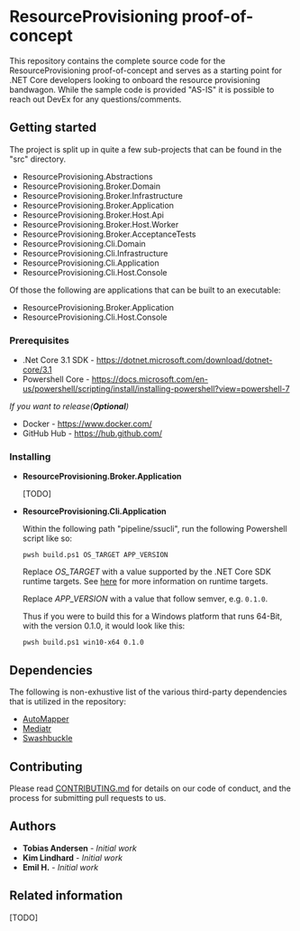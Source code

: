 ﻿ResourceProvisioning proof-of-concept
======================================

This repository contains the complete source code for the ResourceProvisioning proof-of-concept and serves as a starting point for .NET Core developers looking to onboard the resource provisioning bandwagon. While the sample code is provided "AS-IS" it is possible to reach out DevEx for any questions/comments.

## Getting started

The project is split up in quite a few sub-projects that can be found in the "src" directory.

* ResourceProvisioning.Abstractions
* ResourceProvisioning.Broker.Domain
* ResourceProvisioning.Broker.Infrastructure
* ResourceProvisioning.Broker.Application
* ResourceProvisioning.Broker.Host.Api
* ResourceProvisioning.Broker.Host.Worker
* ResourceProvisioning.Broker.AcceptanceTests
* ResourceProvisioning.Cli.Domain
* ResourceProvisioning.Cli.Infrastructure
* ResourceProvisioning.Cli.Application
* ResourceProvisioning.Cli.Host.Console

Of those the following are applications that can be built to an executable:

* ResourceProvisioning.Broker.Application
* ResourceProvisioning.Cli.Host.Console


### Prerequisites

* .Net Core 3.1 SDK - https://dotnet.microsoft.com/download/dotnet-core/3.1
* Powershell Core - https://docs.microsoft.com/en-us/powershell/scripting/install/installing-powershell?view=powershell-7


*If you want to release(**Optional**)*

* Docker - https://www.docker.com/
* GitHub Hub - https://hub.github.com/

### Installing

* **ResourceProvisioning.Broker.Application**

  [TODO]

* **ResourceProvisioning.Cli.Application**

  Within the following path "pipeline/ssucli", run the following Powershell script like so:
  
  `pwsh build.ps1 OS_TARGET APP_VERSION`

  Replace *OS_TARGET* with a value supported by the .NET Core SDK runtime targets. See [here](https://docs.microsoft.com/en-us/dotnet/core/rid-catalog#using-rids) for more information on runtime targets.

  Replace *APP_VERSION* with a value that follow semver, e.g. `0.1.0`.

  Thus if you were to build this for a Windows platform that runs 64-Bit, with the version 0.1.0, it would look like this:

  `pwsh build.ps1 win10-x64 0.1.0`
  

## Dependencies

The following is non-exhustive list of the various third-party dependencies that is utilized in the repository:

* [AutoMapper](https://automapper.readthedocs.io/en/latest/Getting-started.html)
* [Mediatr](https://github.com/jbogard/MediatR/wiki)
* [Swashbuckle](https://docs.microsoft.com/en-us/aspnet/core/tutorials/getting-started-with-swashbuckle?view=aspnetcore-2.2&tabs=visual-studio#add-and-configure-swagger-middleware)

## Contributing
Please read [CONTRIBUTING.md](./docs/CONTRIBUTING.md) for details on our code of conduct, and the process for submitting pull requests to us.

## Authors

* **Tobias Andersen** - *Initial work*
* **Kim Lindhard** - *Initial work*
* **Emil H.** - *Initial work*

## Related information

[TODO]

